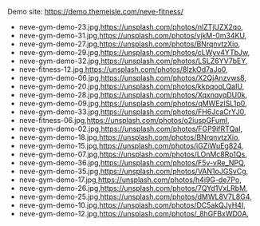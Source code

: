 Demo site: https://demo.themeisle.com/neve-fitness/

- neve-gym-demo-23.jpg,https://unsplash.com/photos/nlZTjUZX2qo,
- neve-gym-demo-31.jpg,https://unsplash.com/photos/vjkM-0m34KU,
- neve-gym-demo-27.jpg,https://unsplash.com/photos/BNrqnvtzXio,
- neve-gym-demo-29.jpg,https://unsplash.com/photos/cLWyv4YTbJw,
- neve-gym-demo-32.jpg,https://unsplash.com/photos/LSLZ6YV7bEY,
- neve-fitness-12.jpg,https://unsplash.com/photos/8lzkOd7aJo0,
- neve-gym-demo-06.jpg,https://unsplash.com/photos/X2QjAnzvws8,
- neve-gym-demo-20.jpg,https://unsplash.com/photos/kkpqooLQaIU,
- neve-gym-demo-28.jpg,https://unsplash.com/photos/XqxnqyqDU0k,
- neve-gym-demo-09.jpg,https://unsplash.com/photos/qMWEzISL1p0,
- neve-gym-demo-33.jpg,https://unsplash.com/photos/FH6JcaCrYJ0,
- neve-fitness-06.jpg,https://unsplash.com/photos/o2iuspGFumI,
- neve-gym-demo-02.jpg,https://unsplash.com/photos/FGP9ifRTQaI,
- neve-gym-demo-18.jpg,https://unsplash.com/photos/BNrqnvtzXio,
- neve-gym-demo-15.jpg,https://unsplash.com/photos/iGZiWuEg824,
- neve-gym-demo-07.jpg,https://unsplash.com/photos/LOnMc8Rp1Qs,
- neve-gym-demo-36.jpg,https://unsplash.com/photos/F5v-vRe_NPQ,
- neve-gym-demo-35.jpg,https://unsplash.com/photos/VAN1oJGSvCg,
- neve-gym-demo-17.jpg,https://unsplash.com/photos/h4i9G-de7Po,
- neve-gym-demo-26.jpg,https://unsplash.com/photos/7QYd1VxLRbM,
- neve-gym-demo-25.jpg,https://unsplash.com/photos/dMWL8V7L8G4,
- neve-gym-demo-10.jpg,https://unsplash.com/photos/DC5akQJyH4I,
- neve-gym-demo-12.jpg,https://unsplash.com/photos/_8hGFBxWD0A,